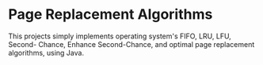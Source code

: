# Page Replacement Algorithms
This projects simply implements operating system's FIFO, LRU, LFU, Second- Chance, Enhance Second-Chance, and optimal page replacement algorithms, using Java.
